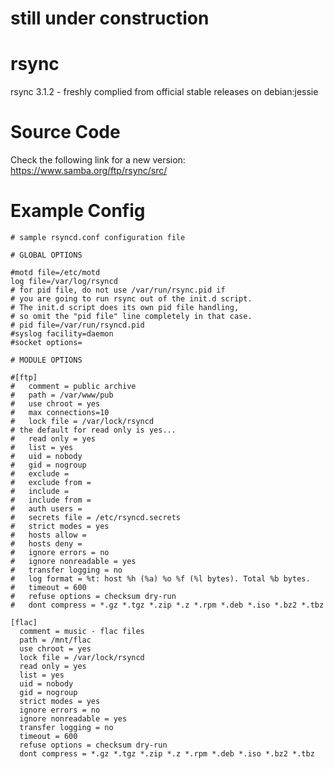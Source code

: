 # still under construction

# rsync
rsync 3.1.2 - freshly complied from official stable releases on debian:jessie

# Source Code
Check the following link for a new version: https://www.samba.org/ftp/rsync/src/

# Example Config

    # sample rsyncd.conf configuration file

    # GLOBAL OPTIONS

    #motd file=/etc/motd
    log file=/var/log/rsyncd
    # for pid file, do not use /var/run/rsync.pid if
    # you are going to run rsync out of the init.d script.
    # The init.d script does its own pid file handling,
    # so omit the "pid file" line completely in that case.
    # pid file=/var/run/rsyncd.pid
    #syslog facility=daemon
    #socket options=

    # MODULE OPTIONS

    #[ftp]
    #	comment = public archive
    #	path = /var/www/pub
    #	use chroot = yes
    #	max connections=10
    #	lock file = /var/lock/rsyncd
    # the default for read only is yes...
    #	read only = yes
    #	list = yes
    #	uid = nobody
    #	gid = nogroup
    #	exclude =
    #	exclude from =
    #	include =
    #	include from =
    #	auth users =
    #	secrets file = /etc/rsyncd.secrets
    #	strict modes = yes
    #	hosts allow =
    #	hosts deny =
    #	ignore errors = no
    #	ignore nonreadable = yes
    #	transfer logging = no
    #	log format = %t: host %h (%a) %o %f (%l bytes). Total %b bytes.
    #	timeout = 600
    #	refuse options = checksum dry-run
    #	dont compress = *.gz *.tgz *.zip *.z *.rpm *.deb *.iso *.bz2 *.tbz

    [flac]
      comment = music - flac files
      path = /mnt/flac
      use chroot = yes
      lock file = /var/lock/rsyncd
      read only = yes
      list = yes
      uid = nobody
      gid = nogroup
      strict modes = yes
      ignore errors = no
      ignore nonreadable = yes
      transfer logging = no
      timeout = 600
      refuse options = checksum dry-run
      dont compress = *.gz *.tgz *.zip *.z *.rpm *.deb *.iso *.bz2 *.tbz
